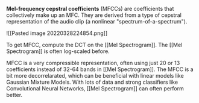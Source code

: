 **Mel-frequency cepstral coefficients** (MFCCs) are coefficients that collectively make up an MFC. They are derived from a type of cepstral representation of the audio clip (a nonlinear "spectrum-of-a-spectrum").

![[Pasted image 20220328224854.png]]

To get MFCC, compute the DCT on the [[Mel Spectrogram]]. The [[Mel Spectrogram]] is often log-scaled before.

MFCC is a very compressible representation, often using just 20 or 13 coefficients instead of 32-64 bands in [[Mel Spectrogram]]. The MFCC is a bit more decorrelarated, which can be beneficial with linear models like Gaussian Mixture Models. With lots of data and strong classifiers like Convolutional Neural Networks, [[Mel Spectrogram]] can often perform better.